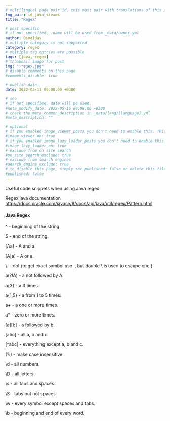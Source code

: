 ```yaml
---
# multilingual page pair id, this must pair with translations of this page. (This name must be unique)
lng_pair: id_java_steams
title: "Regex"

# post specific
# if not specified, .name will be used from _data/owner.yml
author: Osvaldas
# multiple category is not supported
category: regex
# multiple tag entries are possible
tags: [java, regex]
# thumbnail image for post
img: ":regex.jpg"
# disable comments on this page
#comments_disable: true

# publish date
date: 2022-05-11 00:00:00 +0300

# seo
# if not specified, date will be used.
#meta_modify_date: 2022-05-15 00:00:00 +0300
# check the meta_common_description in _data/lang/[language].yml
#meta_description: ""

# optional
# if you enabled image_viewer_posts you don't need to enable this. This is only if image_viewer_posts = false
#image_viewer_on: true
# if you enabled image_lazy_loader_posts you don't need to enable this. This is only if image_lazy_loader_posts = false
#image_lazy_loader_on: true
# exclude from on site search
#on_site_search_exclude: true
# exclude from search engines
#search_engine_exclude: true
# to disable this page, simply set published: false or delete this file
#published: false
---
```

<!-- outline-start -->

Useful code snippets when using Java regex

<!-- outline-end -->

Regex java documentation https://docs.oracle.com/javase/8/docs/api/java/util/regex/Pattern.html

#### Java Regex

^ - beginning of the string.

$ - end of the string.

[Aa] - A and a.

[A|a] - A or a.

\\. - dot (to get exact symbol use \., but double \\ is used to escape one \).

a(?!A) - a not followed by A.

a{3} - a 3 times.

a{1,5} - a from 1 to 5 times.

a+ - a one or more times.

a* - zero or more times.

[a][b] - a followed by b.

[abc] - all a, b and c. 

[^abc] - everything except a, b and c.

(?i) - make case insensitive.

\\d - all numbers.

\\D - all letters.

\\s - all tabs and spaces.

\\S - tabs but not spaces.

\\w - every symbol except spaces and tabs.

\\b - beginning and end of every word.


